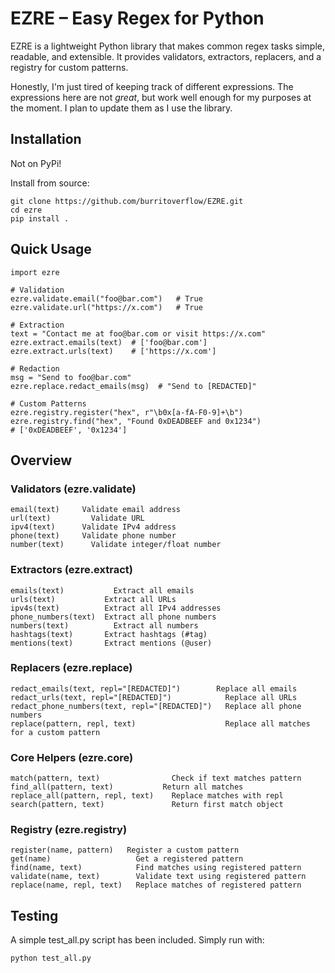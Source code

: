 # EZRE – Easy Regex for Python
EZRE is a lightweight Python library that makes common regex tasks simple, readable, and extensible.
It provides validators, extractors, replacers, and a registry for custom patterns.

Honestly, I'm just tired of keeping track of different expressions. The expressions here are not _great_, but work well enough for my purposes at the moment. I plan to update them as I use the library.

## Installation
Not on PyPi!

Install from source:
```
git clone https://github.com/burritoverflow/EZRE.git
cd ezre
pip install .
```

## Quick Usage
```
import ezre

# Validation
ezre.validate.email("foo@bar.com")   # True
ezre.validate.url("https://x.com")   # True

# Extraction
text = "Contact me at foo@bar.com or visit https://x.com"
ezre.extract.emails(text)  # ['foo@bar.com']
ezre.extract.urls(text)    # ['https://x.com']

# Redaction
msg = "Send to foo@bar.com"
ezre.replace.redact_emails(msg)  # "Send to [REDACTED]"

# Custom Patterns
ezre.registry.register("hex", r"\b0x[a-fA-F0-9]+\b")
ezre.registry.find("hex", "Found 0xDEADBEEF and 0x1234")
# ['0xDEADBEEF', '0x1234']
```

## Overview
### Validators (ezre.validate)
```
email(text)	    Validate email address
url(text)	      Validate URL
ipv4(text)	    Validate IPv4 address
phone(text)	    Validate phone number
number(text)	  Validate integer/float number
```

### Extractors (ezre.extract)
```
emails(text)	       Extract all emails
urls(text)	         Extract all URLs
ipv4s(text)	         Extract all IPv4 addresses
phone_numbers(text)	 Extract all phone numbers
numbers(text)	       Extract all numbers
hashtags(text)	     Extract hashtags (#tag)
mentions(text)	     Extract mentions (@user)
```

### Replacers (ezre.replace)
```
redact_emails(text, repl="[REDACTED]")	      Replace all emails
redact_urls(text, repl="[REDACTED]")	        Replace all URLs
redact_phone_numbers(text, repl="[REDACTED]")	Replace all phone numbers
replace(pattern, repl, text)	                Replace all matches for a custom pattern
```

### Core Helpers (ezre.core)
```
match(pattern, text)	            Check if text matches pattern
find_all(pattern, text)	          Return all matches
replace_all(pattern, repl, text)	Replace matches with repl
search(pattern, text)	            Return first match object
```

### Registry (ezre.registry)
```
register(name, pattern)	  Register a custom pattern
get(name)	                Get a registered pattern
find(name, text)	        Find matches using registered pattern
validate(name, text)	    Validate text using registered pattern
replace(name, repl, text)	Replace matches of registered pattern
```

## Testing
A simple test_all.py script has been included. Simply run with:
```
python test_all.py
```

